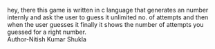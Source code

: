 
hey, there this game is written in c language that generates an number internly and 
ask the user to guess it unlimited no. of attempts and then when the user guesses it 
finally it shows the number of attempts you guessed for a right number.
<br>
Author-Nitish Kumar Shukla
